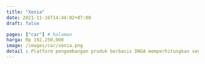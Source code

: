 ```yaml
---
title: "Xenia"
date: 2021-11-16T14:44:02+07:00
draft: false

pages: ["car"] # halaman 
harga: Rp 192,250,000
image: /images/car/xenia.png
detail : Platform pengembangan produk berbasis DNGA memperhitungkan segala aspek detil meliputi ukuran, bobot, harga, dan waktu agar menghasilkan kendaraan yang efisien.
---
```


